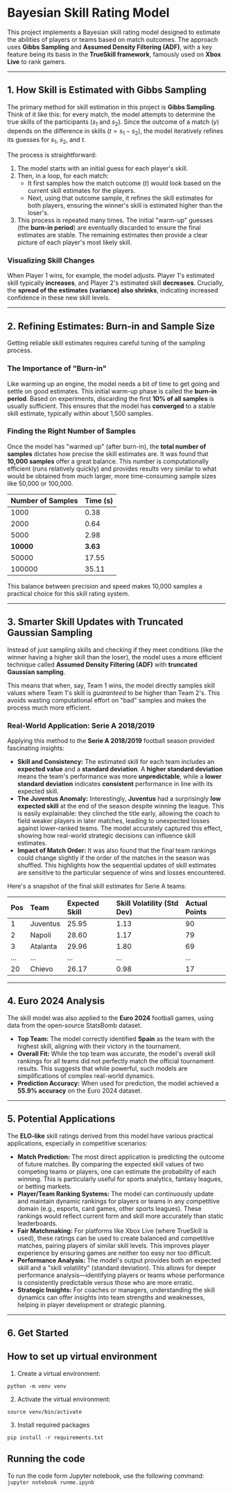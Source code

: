 # Bayesian Skill Rating Model

This project implements a Bayesian skill rating model designed to estimate the abilities of players or teams based on match outcomes. The approach uses **Gibbs Sampling** and **Assumed Density Filtering (ADF)**, with a key feature being its basis in the **TrueSkill framework**, famously used on **Xbox Live** to rank gamers.

---

## 1. How Skill is Estimated with Gibbs Sampling

The primary method for skill estimation in this project is **Gibbs Sampling**. Think of it like this: for every match, the model attempts to determine the true skills of the participants ($s_1$ and $s_2$). Since the outcome of a match ($y$) depends on the difference in skills ($t = s_1 - s_2$), the model iteratively refines its guesses for $s_1$, $s_2$, and $t$.

The process is straightforward:

1.  The model starts with an initial guess for each player's skill.
2.  Then, in a loop, for each match:
    * It first samples how the match outcome ($t$) would look based on the current skill estimates for the players.
    * Next, using that outcome sample, it refines the skill estimates for both players, ensuring the winner's skill is estimated higher than the loser's.
3.  This process is repeated many times. The initial "warm-up" guesses (the **burn-in period**) are eventually discarded to ensure the final estimates are stable. The remaining estimates then provide a clear picture of each player's most likely skill.

### Visualizing Skill Changes

When Player 1 wins, for example, the model adjusts. Player 1's estimated skill typically **increases**, and Player 2's estimated skill **decreases**. Crucially, the **spread of the estimates (variance) also shrinks**, indicating increased confidence in these new skill levels.

---

## 2. Refining Estimates: Burn-in and Sample Size

Getting reliable skill estimates requires careful tuning of the sampling process.

### The Importance of "Burn-in"

Like warming up an engine, the model needs a bit of time to get going and settle on good estimates. This initial warm-up phase is called the **burn-in period**. Based on experiments, discarding the first **10% of all samples** is usually sufficient. This ensures that the model has **converged** to a stable skill estimate, typically within about 1,500 samples.

### Finding the Right Number of Samples

Once the model has "warmed up" (after burn-in), the **total number of samples** dictates how precise the skill estimates are. It was found that **10,000 samples** offer a great balance. This number is computationally efficient (runs relatively quickly) and provides results very similar to what would be obtained from much larger, more time-consuming sample sizes like 50,000 or 100,000.

| Number of Samples | Time (s) |
| :---------------- | :------- |
| 1000              | 0.38     |
| 2000              | 0.64     |
| 5000              | 2.98     |
| **10000** | **3.63** |
| 50000             | 17.55    |
| 100000            | 35.11    |

This balance between precision and speed makes 10,000 samples a practical choice for this skill rating system.

---

## 3. Smarter Skill Updates with Truncated Gaussian Sampling

Instead of just sampling skills and checking if they meet conditions (like the winner having a higher skill than the loser), the model uses a more efficient technique called **Assumed Density Filtering (ADF)** with **truncated Gaussian sampling**.

This means that when, say, Team 1 wins, the model directly samples skill values where Team 1's skill is *guaranteed* to be higher than Team 2's. This avoids wasting computational effort on "bad" samples and makes the process much more efficient.

### Real-World Application: Serie A 2018/2019

Applying this method to the **Serie A 2018/2019** football season provided fascinating insights:

* **Skill and Consistency:** The estimated skill for each team includes an **expected value** and a **standard deviation**. A **higher standard deviation** means the team's performance was more **unpredictable**, while a **lower standard deviation** indicates **consistent** performance in line with its expected skill.
* **The Juventus Anomaly:** Interestingly, **Juventus** had a surprisingly **low expected skill** at the end of the season despite winning the league. This is easily explainable: they clinched the title early, allowing the coach to field weaker players in later matches, leading to unexpected losses against lower-ranked teams. The model accurately captured this effect, showing how real-world strategic decisions can influence skill estimates.
* **Impact of Match Order:** It was also found that the final team rankings could change slightly if the order of the matches in the season was shuffled. This highlights how the sequential updates of skill estimates are sensitive to the particular sequence of wins and losses encountered.

Here's a snapshot of the final skill estimates for Serie A teams:

| Pos | Team       | Expected Skill | Skill Volatility (Std Dev) | Actual Points |
| :-- | :--------- | :------------- | :------------------------- | :------------ |
| 1   | Juventus   | 25.95          | 1.13                       | 90            |
| 2   | Napoli     | 28.60          | 1.17                       | 79            |
| 3   | Atalanta   | 29.96          | 1.80                       | 69            |
| ... | ...        | ...            | ...                        | ...           |
| 20  | Chievo     | 26.17          | 0.98                       | 17            |

---

## 4. Euro 2024 Analysis

The skill model was also applied to the **Euro 2024** football games, using data from the open-source StatsBomb dataset.

* **Top Team:** The model correctly identified **Spain** as the team with the highest skill, aligning with their victory in the tournament.
* **Overall Fit:** While the top team was accurate, the model's overall skill rankings for all teams did not perfectly match the official tournament results. This suggests that while powerful, such models are simplifications of complex real-world dynamics.
* **Prediction Accuracy:** When used for prediction, the model achieved a **55.9% accuracy** on the Euro 2024 dataset.

---

## 5. Potential Applications

The **ELO-like** skill ratings derived from this model have various practical applications, especially in competitive scenarios:

* **Match Prediction:** The most direct application is predicting the outcome of future matches. By comparing the expected skill values of two competing teams or players, one can estimate the probability of each winning. This is particularly useful for sports analytics, fantasy leagues, or betting markets.
* **Player/Team Ranking Systems:** The model can continuously update and maintain dynamic rankings for players or teams in any competitive domain (e.g., esports, card games, other sports leagues). These rankings would reflect current form and skill more accurately than static leaderboards.
* **Fair Matchmaking:** For platforms like Xbox Live (where TrueSkill is used), these ratings can be used to create balanced and competitive matches, pairing players of similar skill levels. This improves player experience by ensuring games are neither too easy nor too difficult.
* **Performance Analysis:** The model's output provides both an expected skill and a "skill volatility" (standard deviation). This allows for deeper performance analysis—identifying players or teams whose performance is consistently predictable versus those who are more erratic.
* **Strategic Insights:** For coaches or managers, understanding the skill dynamics can offer insights into team strengths and weaknesses, helping in player development or strategic planning.

---

## 6. Get Started

## How to set up virtual environment
1. Create a virtual environment:

`python -m venv venv`

2. Activate the virtual environment:

`source venv/bin/activate`

3. Install required packages

`pip install -r requirements.txt`


## Running the code

To run the code form  Jupyter notebook, use the following command:
`jupyter notebook runme.ipynb`

